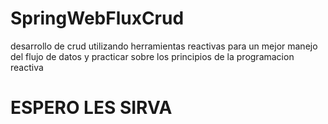 # SpringWebFluxCrud

desarrollo de crud utilizando herramientas reactivas para un mejor manejo del flujo de datos y practicar sobre los principios de la programacion reactiva

# ESPERO LES SIRVA
